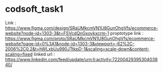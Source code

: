 # codsoft_task1
 Link : https://www.figma.com/design/SRaUMkcmVN1U8GunOhgVfs/ecommerce-website?node-id=1303-3&t=FSVcdQnGxovkxcrm-1
 proptotype link : https://www.figma.com/proto/SRaUMkcmVN1U8GunOhgVfs/ecommerce-website?page-id=0%3A1&node-id=1303-3&viewport=-62%2C-2006%2C0.2&t=hWLxbUu990JTtkpD-1&scaling=scale-down&content-scaling=fixed
 linked url : https://www.linkedin.com/feed/update/urn:li:activity:7220042939530403840/
